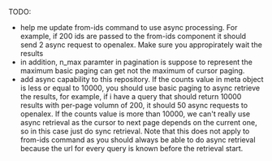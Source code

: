TODO: 


- help me update from-ids command to use async processing. For example, if 200 ids are passed to the from-ids component it should send 2 async request to openalex. Make sure you appropirately wait the results
- in addition, n_max paramter in pagination is suppose to represent the maximum basic paging can get not the maximum of cursor paging. 
- add async capability to this repository. If the counts value in meta object is less or equal to 10000, you should use basic paging to async retrieve the results, for example, if i have a query that should return 10000 results with per-page volumn of 200, it should 50 async requests to openalex. If the counts value is more than 10000, we can't really use async retrieval as the cursor to next page depends on the current one, so in this case just do sync retrieval. Note that this does not apply to from-ids command as you should always be able to do async retrieval because the url for every query is known before the retrieval start. 
